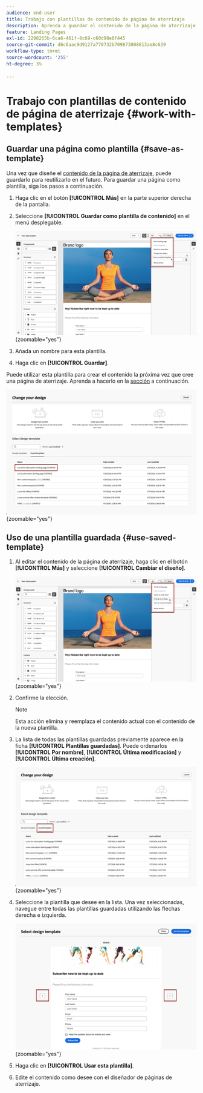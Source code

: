 ```yaml
---
audience: end-user
title: Trabajo con plantillas de contenido de página de aterrizaje
description: Aprenda a guardar el contenido de la página de aterrizaje como plantilla de diseño y a reutilizarlo en Campaign Web
feature: Landing Pages
exl-id: 2298265b-6ca6-461f-8c69-c60d98e8f445
source-git-commit: d6c6aac9d9127a770732b709873008613ae8c639
workflow-type: tm+mt
source-wordcount: '255'
ht-degree: 3%

---
```


# Trabajo con plantillas de contenido de página de aterrizaje {#work-with-templates}

## Guardar una página como plantilla {#save-as-template}

Una vez que diseñe el [contenido de la página de aterrizaje](lp-content.md), puede guardarlo para reutilizarlo en el futuro. Para guardar una página como plantilla, siga los pasos a continuación.

1. Haga clic en el botón **[!UICONTROL Más]** en la parte superior derecha de la pantalla.

1. Seleccione **[!UICONTROL Guardar como plantilla de contenido]** en el menú desplegable.

   ![Captura de pantalla que muestra la opción Guardar como plantilla de contenido en el menú desplegable](assets/lp-save-as-template.png){zoomable="yes"}

1. Añada un nombre para esta plantilla.

1. Haga clic en **[!UICONTROL Guardar]**.

Puede utilizar esta plantilla para crear el contenido la próxima vez que cree una página de aterrizaje. Aprenda a hacerlo en la [sección](#use-saved-template) a continuación.

![Captura de pantalla que muestra una plantilla guardada en la interfaz de la página de aterrizaje](assets/lp-saved-template.png){zoomable="yes"}

## Uso de una plantilla guardada {#use-saved-template}

<!--Not for GA?-->

1. Al editar el contenido de la página de aterrizaje, haga clic en el botón **[!UICONTROL Más]** y seleccione **[!UICONTROL Cambiar el diseño]**.

   ![Captura de pantalla que muestra la opción Cambia tu diseño en el menú desplegable](assets/lp-change-your-design.png){zoomable="yes"}

1. Confirme la elección.

   >[!NOTE]
   >
   >Esta acción elimina y reemplaza el contenido actual con el contenido de la nueva plantilla.

1. La lista de todas las plantillas guardadas previamente aparece en la ficha **[!UICONTROL Plantillas guardadas]**. Puede ordenarlos **[!UICONTROL Por nombre]**, **[!UICONTROL Última modificación]** y **[!UICONTROL Última creación]**.

   ![Captura de pantalla que muestra la pestaña Plantillas guardadas con opciones de ordenación](assets/lp-saved-templates.png){zoomable="yes"}

1. Seleccione la plantilla que desee en la lista. Una vez seleccionadas, navegue entre todas las plantillas guardadas utilizando las flechas derecha e izquierda.

   ![Captura de pantalla que muestra navegación entre plantillas guardadas usando flechas](assets/lp-select-saved-template.png){zoomable="yes"}

1. Haga clic en **[!UICONTROL Usar esta plantilla]**.

1. Edite el contenido como desee con el diseñador de páginas de aterrizaje.

<!--Primary page templates and subpage templates are managed separately, meaning that you cannot use a primary page template to create a subpage, and vice versa. TBC in Web user interface-->